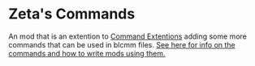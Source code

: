 # Zeta's Commands
An mod that is an extention to [Command Extentions](https://bl-sdk.github.io/mods/CommandExtensions/) adding some more commands that can be used in blcmm files.
[See here for info on the commands and how to write mods using them.](Writing-Mods.md)
